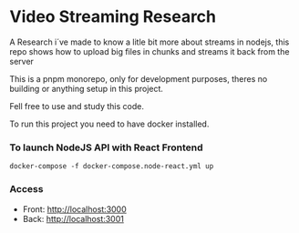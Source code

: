 # Video Streaming Research

A Research i´ve made to know a litle bit more about streams in nodejs, this repo shows how to upload big files in chunks and streams it back from the server

This is a pnpm monorepo, only for development purposes, theres no building or anything setup in this project.

Fell free to use and study this code.

To run this project you need to have docker installed.

### To launch NodeJS API with React Frontend
```
docker-compose -f docker-compose.node-react.yml up
```

### Access

- Front: [http://localhost:3000](http://localhost:3000/)
- Back: [http://localhost:3001](http://localhost:3001)

